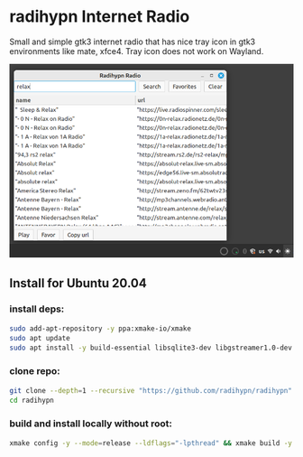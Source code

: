 # radihypn Internet Radio
Small and simple gtk3 internet radio that has nice tray icon in gtk3 environments like mate, xfce4. Tray icon does not work on Wayland.

![screenshot](./img/radihypn-screenshot.png)

## Install for Ubuntu 20.04

### install deps:

```bash
sudo add-apt-repository -y ppa:xmake-io/xmake
sudo apt update
sudo apt install -y build-essential libsqlite3-dev libgstreamer1.0-dev libcurlpp-dev libgtk-3-dev libcurl4-openssl-dev pkg-config libgtkmm-3.0-dev meson cmake xmake git unzip
```

### clone repo:
```bash
git clone --depth=1 --recursive "https://github.com/radihypn/radihypn"
cd radihypn
```

### build and install locally without root:
```bash
xmake config -y --mode=release --ldflags="-lpthread" && xmake build -y radihypn && DESTDIR=~/.local xmake install -y
```
